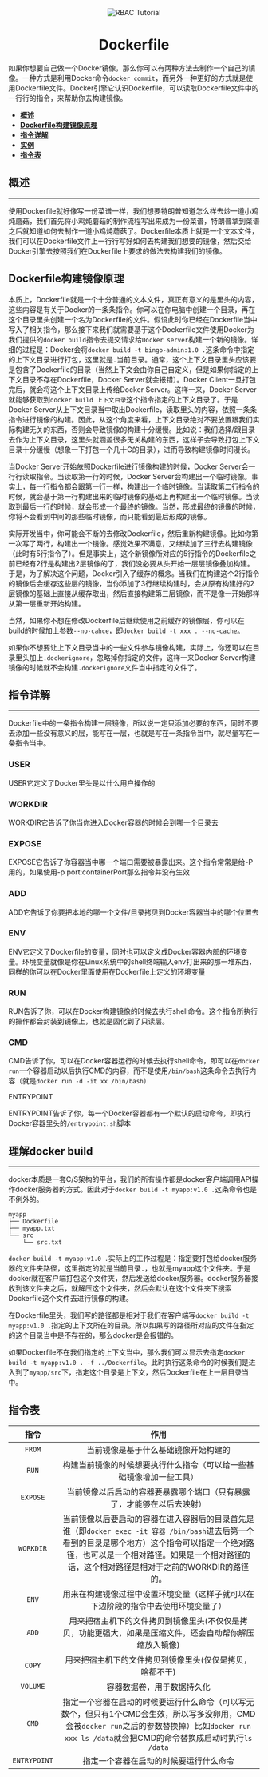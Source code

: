 <div align="center">
  <img
  src="https://raw.githubusercontent.com/workcjl/image_store/main/img/dockerfile.png" alt="RBAC Tutorial"/>
  <h1 align="center">
  Dockerfile
  </h1>
</div>


如果你想要自己做一个Docker镜像，那么你可以有两种方法去制作一个自己的镜像。一种方式是利用Docker命令`docker commit`，而另外一种更好的方式就是使用Dockerfile文件。Docker引擎它认识Dockerfile，可以读取Dockerfile文件中的一行行的指令，来帮助你去构建镜像。

- **[概述](#概述)**
- **[Dockerfile构建镜像原理](#Dockerfile构建镜像原理)**
- **[指令详解](#指令详解)**
- **[实例](#实例)**
- **[指令表](#指令表)**

## 概述

---

使用Dockerfile就好像写一份菜谱一样，我们想要特朗普知道怎么样去炒一道小鸡炖蘑菇，我们首先将小鸡炖蘑菇的制作流程写出来成为一份菜谱，特朗普拿到菜谱之后就知道如何去制作一道小鸡炖蘑菇了。Dockerfile本质上就是一个文本文件，我们可以在Dockerfile文件上一行行写好如何去构建我们想要的镜像，然后交给Docker引擎去按照我们在Dockerfile上要求的做法去构建我们的镜像。



## Dockerfile构建镜像原理

本质上，Dockerfile就是一个十分普通的文本文件，真正有意义的是里头的内容，这些内容是有关于Docker的一条条指令。你可以在你电脑中创建一个目录，再在这个目录里头创建一个名为Dockerfile的文件。假设此时你已经在Dockerfile当中写入了相关指令，那么接下来我们就需要基于这个Dockerfile文件使用Docker为我们提供的`docker build`指令去提交请求给`Docker server`构建一个新的镜像。详细的过程是：Docker会将`docker build -t bingo-admin:1.0 .`这条命令中指定的上下文目录进行打包，这里就是`.`当前目录。通常，这个上下文目录里头应该要是包含了Dockerfile的目录（当然上下文会由你自己自定义，但是如果你指定的上下文目录不存在Dockerfile，Docker Server就会报错）。Docker Client一旦打包完后，就会将这个上下文目录上传给Docker Server。这样一来，Docker Server就能够获取到`docker build 上下文目录`这个指令指定的上下文目录了。于是Docker Server从上下文目录当中取出Dockerfile，读取里头的内容，依照一条条指令进行镜像的构建。因此，从这个角度来看，上下文目录绝对不要放置跟我们实际构建无关的东西，否则会导致镜像的构建十分缓慢。比如说：我们选择/跟目录去作为上下文目录，这里头就涵盖很多无关构建的东西，这样子会导致打包上下文目录十分缓慢（想象一下打包一个几十G的目录），进而导致构建镜像时间漫长。

当Docker Server开始依照Dockerfile进行镜像构建的时候，Docker Server会一行行读取指令。当读取第一行的时候，Docker Server会构建出一个临时镜像。事实上，每一行指令都会跟第一行一样，构建出一个临时镜像。当读取第二行指令的时候，就会基于第一行构建出来的临时镜像的基础上再构建出一个临时镜像。当读取到最后一行的时候，就会形成一个最终的镜像。当然，形成最终的镜像的时候，你将不会看到中间的那些临时镜像，而只能看到最后形成的镜像。 

实际开发当中，你可能会不断的去修改Dockerfile，然后重新构建镜像。比如你第一次写了两行，构建出一个镜像。感觉效果不满意，又继续加了三行去构建镜像（此时有5行指令了）。但是事实上，这个新镜像所对应的5行指令的Dockerfile之前已经有2行是构建出2层镜像的了，我们没必要从头开始一层层镜像叠加构建。于是，为了解决这个问题，Docker引入了缓存的概念。当我们在构建这个2行指令的镜像后会缓存这些层的镜像，当你添加了3行继续构建时，会从原有构建好的2层镜像的基础上直接从缓存取出，然后直接构建第三层镜像，而不是像一开始那样从第一层重新开始构建。

当然，如果你不想在修改Dockerfile后继续使用之前缓存的镜像层，你可以在build的时候加上参数`--no-cahce`，即`docker build -t xxx . --no-cache`。

如果你不想要让上下文目录当中的一些文件参与镜像构建，实际上，你还可以在目录里头加上`.dockerignore`，忽略掉你指定的文件，这样一来Docker Server构建镜像的时候就不会构建`.dockerignore`文件当中指定的文件了。	

## 指令详解

---

Dockerfile中的一条指令构建一层镜像，所以说一定只添加必要的东西，同时不要去添加一些没有意义的层，能写在一层，也就是写在一条指令当中，就尽量写在一条指令当中。

### USER

USER它定义了Docker里头是以什么用户操作的

### WORKDIR

WORKDIR它告诉了你当你进入Docker容器的时候会到哪一个目录去

### EXPOSE

EXPOSE它告诉了你容器当中哪一个端口需要被暴露出来。这个指令常常是给-P用的，如果使用-p port:containerPort那么指令并没有生效

### ADD

ADD它告诉了你要把本地的哪一个文件/目录拷贝到Docker容器当中的哪个位置去

### ENV

ENV它定义了Dockerfile的变量，同时也可以定义成Docker容器内部的环境变量。环境变量就像是你在Linux系统中的shell终端输入env打出来的那一堆东西，同样的你可以在Docker里面使用在Dockerfile上定义的环境变量

### RUN

RUN告诉了你，可以在Docker构建镜像的时候去执行shell命令。这个指令所执行的操作都会封装到镜像上，也就是固化到了只读层。

### CMD

CMD告诉了你，可以在Docker容器运行的时候去执行shell命令，即可以在`docker run`一个容器启动以后执行CMD的内容，而不是使用`/bin/bash`这条命令去执行内容（就是`docker run -d -it xx /bin/bash`）

ENTRYPOINT

ENTRYPOINT告诉了你，每一个Docker容器都有一个默认的启动命令，即执行Docker容器里头的`/entrypoint.sh`脚本

## 理解docker build

---

docker本质是一套C/S架构的平台，我们的所有操作都是docker客户端调用API操作docker服务器的方式。因此对于`docker build -t myapp:v1.0 .`这条命令也是不例外的。

```shell
myapp
├── Dockerfile
├── myapp.txt
└── src
    └── src.txt
```

`docker build -t myapp:v1.0 .`实际上的工作过程是：指定要打包给docker服务器的文件夹路径，这里指定的就是当前目录`.`，也就是myapp这个文件夹。于是docker就在客户端打包这个文件夹，然后发送给docker服务器。docker服务器接收到该文件夹之后，就解压这个文件夹，然后会默认在这个文件夹下搜索Dockerfile这个文件去进行镜像的构建。

在Dockerfile里头，我们写的路径都是相对于我们在客户端写`docker build -t myapp:v1.0 .`指定的上下文所在的目录。所以如果写的路径所对应的文件在指定的这个目录当中是不存在的，那么docker是会报错的。

如果Dockerfile不在我们指定的上下文当中，那么我们可以显示去指定`docker build -t myapp:v1.0 . -f ../Dockerfile`。此时执行这条命令的时候我们是进入到了`myapp/src`下，指定这个目录是上下文，然后Dockerfile在上一层目录当中。

## 指令表

|     指令     |                             作用                             |
| :----------: | :----------------------------------------------------------: |
|    `FROM`    |             当前镜像是基于什么基础镜像开始构建的             |
|    `RUN`     | 构建当前镜像的时候想要执行什么指令（可以给一些基础镜像增加一些工具） |
|   `EXPOSE`   | 当前镜像以后启动的容器要暴露哪个端口（只有暴露了，才能够在以后去映射） |
|  `WORKDIR`   | 当前镜像以后要启动的容器在进入容器后的目录首先是谁（即`docker exec -it 容器 /bin/bash`进去后第一个看到的目录是哪个地方）这个指令可以指定一个绝对路径，也可以是一个相对路径。如果是一个相对路径的话，这个相对路径是相对于之前的WORKDIR的路径的。 |
|    `ENV`     | 用来在构建镜像过程中设置环境变量（这样子就可以在下边阶段的指令中去使用环境变量了） |
|    `ADD`     | 用来把宿主机下的文件拷贝到镜像里头(不仅仅是拷贝，功能更强大，如果是压缩文件，还会自动帮你解压缩放入镜像) |
|    `COPY`    |   用来把宿主机下的文件拷贝到镜像里头(仅仅是拷贝，啥都不干)   |
|   `VOLUME`   |                  容器数据卷，用于数据持久化                  |
|    `CMD`     | 指定一个容器在启动的时候要运行什么命令（可以写无数个，但只有1个CMD会生效，所以写多没卵用，CMD会被`docker run`之后的参数替换掉）比如`docker run xxx ls /data`就会把CMD的命令替换成启动时执行`ls /data` |
| `ENTRYPOINT` |            指定一个容器在启动的时候要运行什么命令            |